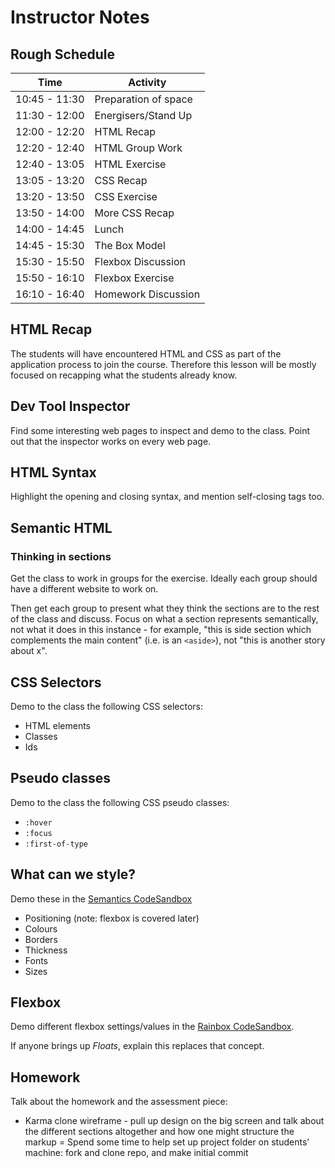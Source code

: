 # Instructor Notes

## Rough Schedule

| Time | Activity |
|------|----------|
| 10:45 - 11:30 | Preparation of space |
| 11:30 - 12:00 | Energisers/Stand Up |
| 12:00 - 12:20 | HTML Recap |
| 12:20 - 12:40 | HTML Group Work |
| 12:40 - 13:05 | HTML Exercise |
| 13:05 - 13:20 | CSS Recap |
| 13:20 - 13:50 | CSS Exercise |
| 13:50 - 14:00 | More CSS Recap |
| 14:00 - 14:45 | Lunch |
| 14:45 - 15:30 | The Box Model |
| 15:30 - 15:50 | Flexbox Discussion |
| 15:50 - 16:10 | Flexbox Exercise |
| 16:10 - 16:40 | Homework Discussion |

## HTML Recap

The students will have encountered HTML and CSS as part of the application process to join the course. Therefore this lesson will be mostly focused on recapping what the students already know.

## Dev Tool Inspector

Find some interesting web pages to inspect and demo to the class. Point out that the inspector works on every web page.

## HTML Syntax

Highlight the opening and closing syntax, and mention self-closing tags too.

## Semantic HTML

### Thinking in sections

Get the class to work in groups for the exercise. Ideally each group should have a different website to work on.

Then get each group to present what they think the sections are to the rest of the class and discuss. Focus on what a section represents semantically, not what it does in this instance - for example, "this is side section which complements the main content" (i.e. is an `<aside>`), not "this is another story about x".

## CSS Selectors

<!-- TODO: link from old mentor notes: https://www.codecademy.com/courses/web-beginner-en-TlhFi/resume?curriculum_id=50579fb998b470000202dc8b. Review for relevancy? -->

Demo to the class the following CSS selectors:

- HTML elements
- Classes
- Ids

## Pseudo classes

Demo to the class the following CSS pseudo classes:

- `:hover`
- `:focus`
- `:first-of-type`

## What can we style?

Demo these in the [Semantics CodeSandbox](https://codesandbox.io/s/z69nnxv5q3)

- Positioning (note: flexbox is covered later)
- Colours
- Borders
- Thickness
- Fonts
- Sizes

## Flexbox

Demo different flexbox settings/values in the [Rainbox CodeSandbox](https://codesandbox.io/s/znjvoqj1l).

If anyone brings up *Floats*, explain this replaces that concept.

## Homework

Talk about the homework and the assessment piece:
- Karma clone wireframe - pull up design on the big screen and talk about the different sections altogether and how one might structure the markup
= Spend some time to help set up project folder on students’ machine: fork and clone repo, and make initial commit
